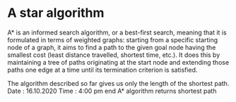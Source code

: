 # A star algorithm

A* is an informed search algorithm, or a best-first search, meaning that it is formulated in terms of weighted graphs: starting from a specific starting node of a graph, it aims to find a path to the given goal node having the smallest cost (least distance travelled, shortest time, etc.). It does this by maintaining a tree of paths originating at the start node and extending those paths one edge at a time until its termination criterion is satisfied.

The algorithm described so far gives us only the length of the shortest path.
Date : 16.10.2020
Time : 4:00 pm
end
A* algorithm returns shortest path
